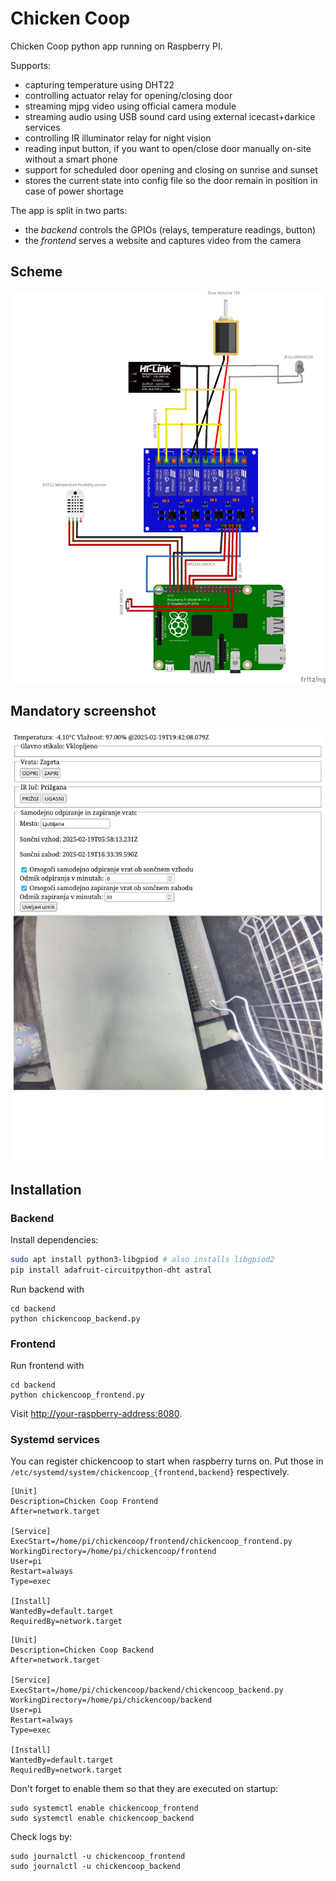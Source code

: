 # Chicken Coop

Chicken Coop python app running on Raspberry PI.

Supports:

- capturing temperature using DHT22
- controlling actuator relay for opening/closing door
- streaming mjpg video using official camera module
- streaming audio using USB sound card using external icecast+darkice services
- controlling IR illuminator relay for night vision
- reading input button, if you want to open/close door manually on-site without
  a smart phone
- support for scheduled door opening and closing on sunrise and sunset
- stores the current state into config file so the door remain in position
  in case of power shortage

The app is split in two parts:

- the *backend* controls the GPIOs (relays, temperature readings, button)
- the *frontend* serves a website and captures video from the camera

## Scheme

![Breadboard scheme](docs/scheme.png)

## Mandatory screenshot

![Screenshot](docs/screenshot.png)

## Installation

### Backend

Install dependencies:

```sh
sudo apt install python3-libgpiod # also installs libgpiod2
pip install adafruit-circuitpython-dht astral
```

Run backend with

```shell
cd backend
python chickencoop_backend.py
```

### Frontend

Run frontend with

```shell
cd backend
python chickencoop_frontend.py
```

Visit [http://your-raspberry-address:8080](http://your-raspberry-address:8080).


### Systemd services

You can register chickencoop to start when raspberry turns on. Put those in
`/etc/systemd/system/chickencoop_{frontend,backend}` respectively.

```
[Unit]
Description=Chicken Coop Frontend
After=network.target

[Service]
ExecStart=/home/pi/chickencoop/frontend/chickencoop_frontend.py
WorkingDirectory=/home/pi/chickencoop/frontend
User=pi
Restart=always
Type=exec

[Install]
WantedBy=default.target
RequiredBy=network.target
```

```
[Unit]
Description=Chicken Coop Backend
After=network.target

[Service]
ExecStart=/home/pi/chickencoop/backend/chickencoop_backend.py
WorkingDirectory=/home/pi/chickencoop/backend
User=pi
Restart=always
Type=exec

[Install]
WantedBy=default.target
RequiredBy=network.target
```

Don't forget to enable them so that they are executed on startup:

```shell
sudo systemctl enable chickencoop_frontend
sudo systemctl enable chickencoop_backend
```

Check logs by:

```shell
sudo journalctl -u chickencoop_frontend
sudo journalctl -u chickencoop_backend
```
